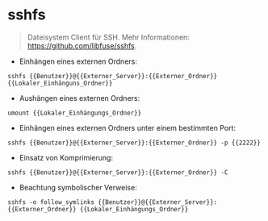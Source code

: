 # sshfs

> Dateisystem Client für SSH.
> Mehr Informationen: <https://github.com/libfuse/sshfs>.

- Einhängen eines externen Ordners:

`sshfs {{Benutzer}}@{{Externer_Server}}:{{Externer_Ordner}} {{Lokaler_Einhänguns_Ordner}}`

- Aushängen eines externen Ordners:

`umount {{Lokaler_Einhängungs_Ordner}}`

- Einhängen eines externen Ordners unter einem bestimmten Port:

`sshfs {{Benutzer}}@{{Externer_Server}}:{{Externer_Ordner}} -p {{2222}}`

- Einsatz von Komprimierung:

`sshfs {{Benutzer}}@{{Externer_Server}}:{{Externer_Ordner}} -C`

- Beachtung symbolischer Verweise:

`sshfs -o follow_symlinks {{Benutzer}}@{{Externer_Server}}:{{Externer_Ordner}} {{Lokaler_Einhängungs_Ordner}}`
